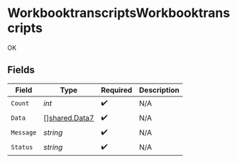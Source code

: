 # WorkbooktranscriptsWorkbooktranscripts

OK


## Fields

| Field                                                 | Type                                                  | Required                                              | Description                                           |
| ----------------------------------------------------- | ----------------------------------------------------- | ----------------------------------------------------- | ----------------------------------------------------- |
| `Count`                                               | *int*                                                 | :heavy_check_mark:                                    | N/A                                                   |
| `Data`                                                | [][shared.Data7](../../../pkg/models/shared/data7.md) | :heavy_check_mark:                                    | N/A                                                   |
| `Message`                                             | *string*                                              | :heavy_check_mark:                                    | N/A                                                   |
| `Status`                                              | *string*                                              | :heavy_check_mark:                                    | N/A                                                   |
